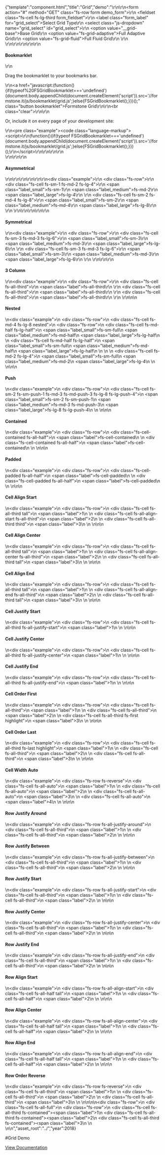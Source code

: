 {"template":"component.html","title":"Grid","demo":"<script>\r\n  Formstone.Ready(function() {\r\n    var $body = $(\"body\");\r\n      $gridSelect = $(\"#grid_select\").on(\"change\", function() {\r\n        var $target = $(this),\r\n          type = $target.val();\r\n\r\n        $body.removeClass(\"fs-grid-fluid fs-grid-adaptive\")\r\n           .addClass(type);\r\n      });\r\n  });\r\n</script>\r\n\r\n<form action=\"#\" method=\"GET\" class=\"fs-row form demo_form\">\r\n  <fieldset class=\"fs-cell fs-lg-third form_fieldset\">\r\n    <label class=\"form_label\" for=\"grid_select\">Select Grid Type</label>\r\n    <select class=\"js-dropdown\" name=\"grid_select\" id=\"grid_select\">\r\n      <option value=\"__grid-base\">Base Grid</option>\r\n      <option value=\"fs-grid-adaptive\">Full Adaptive Grid</option>\r\n      <option value=\"fs-grid-fluid\">Full Fluid Grid</option>\r\n    </select>\r\n  </fieldset>\r\n</form>\r\n\r\n\r\n<!-- Bookmarklet -->\r\n<h4>Bookmarklet</h4>\r\n<p>Drag the bookmarklet to your bookmarks bar.</p>\r\n<a href=\"javascript:(function(){if(typeof%20FSGridBookmarklet==='undefined'){document.body.appendChild(document.createElement('script')).src='//formstone.it/js/bookmarklet/grid.js';}else{FSGridBookmarklet();}})();\" class=\"button bookmarklet\">Formstone Grid</a>\r\n\r\n<br class=\"clear\">\r\n\r\n<p>Or, include it on every page of your development site:</p>\r\n<pre class=\"example\"><code class=\"language-markup\">&lt;script&gt;\r\n(function(){if(typeof FSGridBookmarklet==='undefined'){document.body.appendChild(document.createElement('script')).src='//formstone.it/js/bookmarklet/grid.js';}else{FSGridBookmarklet();}})();\r\n&lt;/script&gt;</code></pre>\r\n\r\n<script>\r\n(function(){if(typeof FSGridBookmarklet==='undefined'){document.body.appendChild(document.createElement('script')).src='//formstone.it/js/bookmarklet/grid.js';}else{FSGridBookmarklet();}})();\r\n</script>\r\n\r\n<br>\r\n\r\n\r\n<h4>Asymmetrical</h4>\r\n\r\n<!-- START: FIRSTDEMO -->\r\n\r\n<style>\r\n  .button.bookmarklet { clear: both; }\r\n\r\n  .example { margin: 20px 0; }\r\n  .example .fs-row { background: #CFD8DC; border-radius: 2px; padding-top: 1.8%; }\r\n  .example [class*=\"fs-cell\"] { background: #455a64; color: #fff; border-radius: 2px; margin-bottom: 1.8%; text-align: center; }\n  .example .tall { height: 100px; }\n  .example .highlight { background: #00bcd4; }\r\n  .example .nested { background: none; margin-top: 0; margin-bottom: 0; }\r\n  .example .nested .fs-row { padding-top: 0; }\r\n  .example [class*=\"label\"] { display: block; padding-top: 15px; padding-bottom: 15px; }\r\n\r\n  /*.example .label,\r\n  .example .label_small,\r\n  .example .label_medium,\r\n  .example .label_large { background: #455a64; }*/\r\n\r\n  .example .label_small,\r\n  .example .label_medium,\r\n  .example .label_large { display: none; }\r\n\r\n  @media screen and (min-width: 0px) and (max-width: 739px) {\r\n    .example .label_small { display: block; }\r\n  }\r\n  @media screen and (min-width: 740px) and (max-width: 979px) {\r\n    .example .label_medium { display: block; }\r\n  }\r\n  @media screen and (min-width: 980px) {\r\n    .example .label_large { display: block; }\r\n  }\r\n</style>\r\n\r\n<div class=\"example\">\r\n  <div class=\"fs-row\">\r\n    <div class=\"fs-cell fs-sm-1 fs-md-2 fs-lg-4\">\r\n      <span class=\"label_small\">fs-sm-1</span>\r\n      <span class=\"label_medium\">fs-md-2</span>\r\n      <span class=\"label_large\">fs-lg-4</span>\r\n    </div>\r\n    <div class=\"fs-cell fs-sm-2 fs-md-4 fs-lg-8\">\r\n      <span class=\"label_small\">fs-sm-2</span>\r\n      <span class=\"label_medium\">fs-md-4</span>\r\n      <span class=\"label_large\">fs-lg-8</span>\r\n    </div>\r\n  </div>\r\n</div>\r\n\r\n<!-- END: FIRSTDEMO -->\r\n\r\n<h4>Symmetrical</h4>\r\n<div class=\"example\">\r\n  <div class=\"fs-row\">\r\n    <div class=\"fs-cell fs-sm-3 fs-md-3 fs-lg-6\">\r\n      <span class=\"label_small\">fs-sm-3</span>\r\n      <span class=\"label_medium\">fs-md-3</span>\r\n      <span class=\"label_large\">fs-lg-6</span>\r\n    </div>\r\n    <div class=\"fs-cell fs-sm-3 fs-md-3 fs-lg-6\">\r\n      <span class=\"label_small\">fs-sm-3</span>\r\n      <span class=\"label_medium\">fs-md-3</span>\r\n      <span class=\"label_large\">fs-lg-6</span>\r\n    </div>\r\n  </div>\r\n</div>\r\n\r\n<h4>3 Column</h4>\r\n<div class=\"example\">\r\n  <div class=\"fs-row\">\r\n    <div class=\"fs-cell fs-all-third\">\r\n      <span class=\"label\">fs-all-third</span>\r\n    </div>\r\n    <div class=\"fs-cell fs-all-third\">\r\n      <span class=\"label\">fs-all-third</span>\r\n    </div>\r\n    <div class=\"fs-cell fs-all-third\">\r\n      <span class=\"label\">fs-all-third</span>\r\n    </div>\r\n  </div>\r\n</div>\n\n<h4>Nested</h4>\n<div class=\"example\">\n  <div class=\"fs-row\">\n    <div class=\"fs-cell fs-md-4 fs-lg-8 nested\">\n      <div class=\"fs-row\">\n        <div class=\"fs-cell fs-md-half fs-lg-half\">\n          <span class=\"label_small\">fs-sm-full</span>\n          <span class=\"label_medium\">fs-md-half</span>\n          <span class=\"label_large\">fs-lg-half</span>\n        </div>\n        <div class=\"fs-cell fs-md-half fs-lg-half\">\n          <span class=\"label_small\">fs-sm-full</span>\n          <span class=\"label_medium\">fs-md-half</span>\n          <span class=\"label_large\">fs-lg-half</span>\n        </div>\n      </div>\n    </div>\n    <div class=\"fs-cell fs-md-2 fs-lg-4\">\n      <span class=\"label_small\">fs-sm-full</span>\n      <span class=\"label_medium\">fs-md-2</span>\n      <span class=\"label_large\">fs-lg-4</span>\n    </div>\n  </div>\n</div>\n\n<h4>Push</h4>\n<div class=\"example\">\n  <div class=\"fs-row\">\n    <div class=\"fs-cell fs-sm-2 fs-sm-push-1 fs-md-3 fs-md-push-3 fs-lg-8 fs-lg-push-4\">\n      <span class=\"label_small\">fs-sm-2 fs-sm-push-1</span>\n      <span class=\"label_medium\">fs-md-3 fs-md-push-3</span>\n      <span class=\"label_large\">fs-lg-8 fs-lg-push-4</span>\n    </div>\n  </div>\n</div>\n\n<h4>Contained</h4>\n<div class=\"example\">\n  <div class=\"fs-row\">\n    <div class=\"fs-cell-contained fs-all-half\">\n      <span class=\"label\">fs-cell-contained</span>\n    </div>\n    <div class=\"fs-cell-contained fs-all-half\">\n      <span class=\"label\">fs-cell-contained</span>\n    </div>\n  </div>\n</div>\n\n<h4>Padded</h4>\n<div class=\"example\">\n  <div class=\"fs-row\">\n    <div class=\"fs-cell-padded fs-all-half\">\n      <span class=\"label\">fs-cell-padded</span>\n    </div>\n    <div class=\"fs-cell-padded fs-all-half\">\n      <span class=\"label\">fs-cell-padded</span>\n    </div>\n  </div>\n</div>\n\n<h4>Cell Align Start</h4>\n<div class=\"example\">\n  <div class=\"fs-row\">\n    <div class=\"fs-cell fs-all-third tall\">\n      <span class=\"label\">1</span>\n    </div>\n    <div class=\"fs-cell fs-all-align-start fs-all-third\">\n      <span class=\"label\">2</span>\n    </div>\n    <div class=\"fs-cell fs-all-third third\">\n      <span class=\"label\">3</span>\n    </div>\n  </div>\n</div>\n\n<h4>Cell Align Center</h4>\n<div class=\"example\">\n  <div class=\"fs-row\">\n    <div class=\"fs-cell fs-all-third tall\">\n      <span class=\"label\">1</span>\n    </div>\n    <div class=\"fs-cell fs-all-align-center fs-all-third\">\n      <span class=\"label\">2</span>\n    </div>\n    <div class=\"fs-cell fs-all-third tall\">\n      <span class=\"label\">3</span>\n    </div>\n  </div>\n</div>\n\n<h4>Cell Align End</h4>\n<div class=\"example\">\n  <div class=\"fs-row\">\n    <div class=\"fs-cell fs-all-third tall\">\n      <span class=\"label\">1</span>\n    </div>\n    <div class=\"fs-cell fs-all-align-end fs-all-third\">\n      <span class=\"label\">2</span>\n    </div>\n    <div class=\"fs-cell fs-all-third tall\">\n      <span class=\"label\">3</span>\n    </div>\n  </div>\n</div>\n\n<h4>Cell Justify Start</h4>\n<div class=\"example\">\n  <div class=\"fs-row\">\n    <div class=\"fs-cell fs-all-third fs-all-justify-start\">\n      <span class=\"label\">1</span>\n    </div>\n  </div>\n</div>\n\n<h4>Cell Justify Center</h4>\n<div class=\"example\">\n  <div class=\"fs-row\">\n    <div class=\"fs-cell fs-all-third fs-all-justify-center\">\n      <span class=\"label\">1</span>\n    </div>\n  </div>\n</div>\n\n<h4>Cell Justify End</h4>\n<div class=\"example\">\n  <div class=\"fs-row\">\n    <div class=\"fs-cell fs-all-third fs-all-justify-end\">\n      <span class=\"label\">1</span>\n    </div>\n  </div>\n</div>\n\n<h4>Cell Order First</h4>\n<div class=\"example\">\n  <div class=\"fs-row\">\n    <div class=\"fs-cell fs-all-third\">\n      <span class=\"label\">1</span>\n    </div>\n    <div class=\"fs-cell fs-all-third\">\n      <span class=\"label\">2</span>\n    </div>\n    <div class=\"fs-cell fs-all-third fs-first highlight\">\n      <span class=\"label\">3</span>\n    </div>\n  </div>\n</div>\n\n<h4>Cell Order Last</h4>\n<div class=\"example\">\n  <div class=\"fs-row\">\n    <div class=\"fs-cell fs-all-third fs-last highlight\">\n      <span class=\"label\">1</span>\n    </div>\n    <div class=\"fs-cell fs-all-third\">\n      <span class=\"label\">2</span>\n    </div>\n    <div class=\"fs-cell fs-all-third\">\n      <span class=\"label\">3</span>\n    </div>\n  </div>\n</div>\n\n<h4>Cell Width Auto</h4>\n<div class=\"example\">\n  <div class=\"fs-row fs-reverse\">\n    <div class=\"fs-cell fs-all-auto\">\n      <span class=\"label\">1</span>\n    </div>\n    <div class=\"fs-cell fs-all-auto\">\n      <span class=\"label\">2</span>\n    </div>\n    <div class=\"fs-cell fs-all-auto\">\n      <span class=\"label\">3</span>\n    </div>\n    <div class=\"fs-cell fs-all-auto\">\n      <span class=\"label\">4</span>\n    </div>\n  </div>\n</div>\n\n<h4>Row Justify Around</h4>\n<div class=\"example\">\n  <div class=\"fs-row fs-all-justify-around\">\n    <div class=\"fs-cell fs-all-third\">\n      <span class=\"label\">1</span>\n    </div>\n    <div class=\"fs-cell fs-all-third\">\n      <span class=\"label\">2</span>\n    </div>\n  </div>\n</div>\n\n<h4>Row Justify Between</h4>\n<div class=\"example\">\n  <div class=\"fs-row fs-all-justify-between\">\n    <div class=\"fs-cell fs-all-third\">\n      <span class=\"label\">1</span>\n    </div>\n    <div class=\"fs-cell fs-all-third\">\n      <span class=\"label\">2</span>\n    </div>\n  </div>\n</div>\n\n<h4>Row Justify Start</h4>\n<div class=\"example\">\n  <div class=\"fs-row fs-all-justify-start\">\n    <div class=\"fs-cell fs-all-third\">\n      <span class=\"label\">1</span>\n    </div>\n    <div class=\"fs-cell fs-all-third\">\n      <span class=\"label\">2</span>\n    </div>\n  </div>\n</div>\n\n<h4>Row Justify Center</h4>\n<div class=\"example\">\n  <div class=\"fs-row fs-all-justify-center\">\n    <div class=\"fs-cell fs-all-third\">\n      <span class=\"label\">1</span>\n    </div>\n    <div class=\"fs-cell fs-all-third\">\n      <span class=\"label\">2</span>\n    </div>\n  </div>\n</div>\n\n<h4>Row Justify End</h4>\n<div class=\"example\">\n  <div class=\"fs-row fs-all-justify-end\">\n    <div class=\"fs-cell fs-all-third\">\n      <span class=\"label\">1</span>\n    </div>\n    <div class=\"fs-cell fs-all-third\">\n      <span class=\"label\">2</span>\n    </div>\n  </div>\n</div>\n\n<h4>Row Align Start</h4>\n<div class=\"example\">\n  <div class=\"fs-row fs-all-align-start\">\n    <div class=\"fs-cell fs-all-half tall\">\n      <span class=\"label\">1</span>\n    </div>\n    <div class=\"fs-cell fs-all-half\">\n      <span class=\"label\">2</span>\n    </div>\n  </div>\n</div>\n\n<h4>Row Align Center</h4>\n<div class=\"example\">\n  <div class=\"fs-row fs-all-align-center\">\n    <div class=\"fs-cell fs-all-half tall\">\n      <span class=\"label\">1</span>\n    </div>\n    <div class=\"fs-cell fs-all-half\">\n      <span class=\"label\">2</span>\n    </div>\n  </div>\n</div>\n\n<h4>Row Align End</h4>\n<div class=\"example\">\n  <div class=\"fs-row fs-all-align-end\">\n    <div class=\"fs-cell fs-all-half tall\">\n      <span class=\"label\">1</span>\n    </div>\n    <div class=\"fs-cell fs-all-half\">\n      <span class=\"label\">2</span>\n    </div>\n  </div>\n</div>\n\n<h4>Row Order Reverse</h4>\n<div class=\"example\">\n  <div class=\"fs-row fs-reverse\">\n    <div class=\"fs-cell fs-all-third\">\n      <span class=\"label\">1</span>\n    </div>\n    <div class=\"fs-cell fs-all-third\">\n      <span class=\"label\">2</span>\n    </div>\n    <div class=\"fs-cell fs-all-third\">\n      <span class=\"label\">3</span>\n    </div>\n  </div>\n</div>\n\n\n<div class=\"fs-row\">\n  <div class=\"fs-cell fs-all-full\">\n    <div class=\"fs-row\">\n      <div class=\"fs-cell fs-all-third fs-contained\"><span class=\"label\">1</span></div>\n      <div class=\"fs-cell fs-all-third fs-contained\"><span class=\"label\">2</span></div>\n      <div class=\"fs-cell fs-all-third fs-contained\"><span class=\"label\">3</span></div>\n    </div>\n  </div>\n</div>\n","asset_root":"../","year":2018}

 #Grid Demo
<p class="back_link"><a href="https://formstone.it/components/grid">View Documentation</a></p>